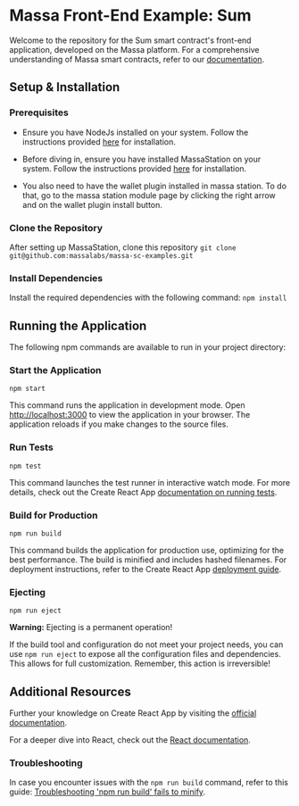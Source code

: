 # Massa Front-End Example: Sum

Welcome to the repository for the Sum smart contract's front-end application, developed on the Massa platform. For a comprehensive understanding of Massa smart contracts, refer to our [documentation](https://docs.massa.net/en/latest/web3-dev/massa-web3.html).

## Setup & Installation

### Prerequisites

- Ensure you have NodeJs installed on your system. Follow the instructions provided [here](https://nodejs.org/en/download/) for installation.

- Before diving in, ensure you have installed MassaStation on your system. Follow the instructions provided [here](https://github.com/massalabs/station/blob/main/INSTALLATION.md) for installation.

- You also need to have the wallet plugin installed in massa station. To do that, go to the massa station module page by clicking the right arrow and on the wallet plugin install button.


### Clone the Repository
After setting up MassaStation, clone this repository
`git clone git@github.com:massalabs/massa-sc-examples.git`

### Install Dependencies
Install the required dependencies with the following command:
`npm install`

## Running the Application

The following npm commands are available to run in your project directory:

### Start the Application

`npm start`


This command runs the application in development mode. Open [http://localhost:3000](http://localhost:3000) to view the application in your browser. The application reloads if you make changes to the source files.

### Run Tests

`npm test`


This command launches the test runner in interactive watch mode. For more details, check out the Create React App [documentation on running tests](https://facebook.github.io/create-react-app/docs/running-tests).

### Build for Production

`npm run build`


This command builds the application for production use, optimizing for the best performance. The build is minified and includes hashed filenames. For deployment instructions, refer to the Create React App [deployment guide](https://facebook.github.io/create-react-app/docs/deployment).

### Ejecting

`npm run eject`


**Warning:** Ejecting is a permanent operation!

If the build tool and configuration do not meet your project needs, you can use `npm run eject` to expose all the configuration files and dependencies. This allows for full customization. Remember, this action is irreversible!

## Additional Resources

Further your knowledge on Create React App by visiting the [official documentation](https://facebook.github.io/create-react-app/docs/getting-started).

For a deeper dive into React, check out the [React documentation](https://reactjs.org/).

### Troubleshooting

In case you encounter issues with the `npm run build` command, refer to this guide: [Troubleshooting 'npm run build' fails to minify](https://facebook.github.io/create-react-app/docs/troubleshooting#npm-run-build-fails-to-minify).
